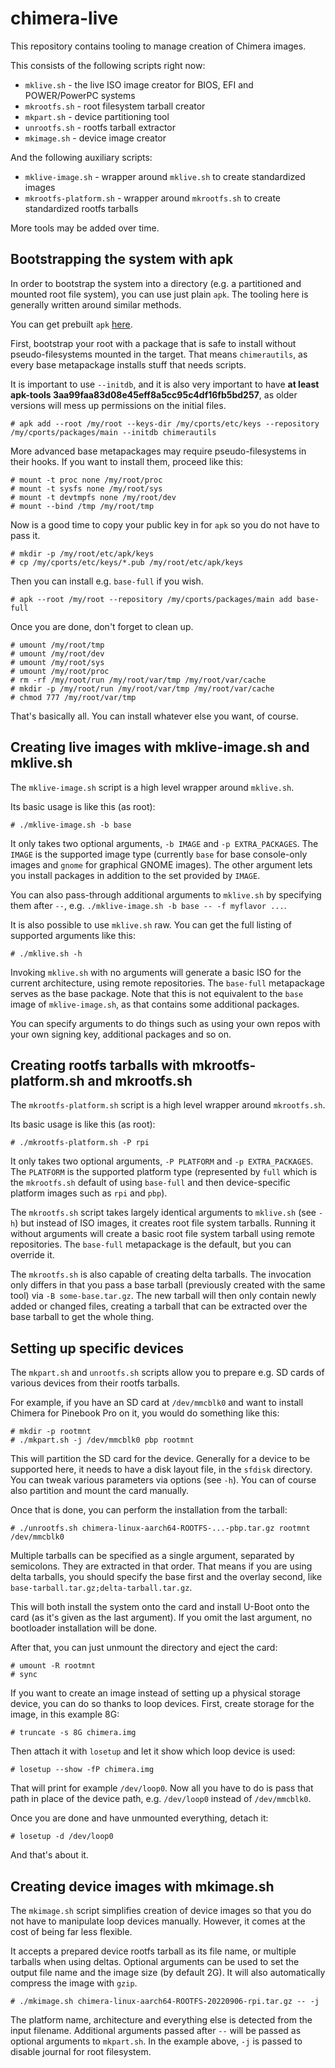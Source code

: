 # chimera-live

This repository contains tooling to manage creation of Chimera images.

This consists of the following scripts right now:

* `mklive.sh` - the live ISO image creator for BIOS, EFI and POWER/PowerPC systems
* `mkrootfs.sh` - root filesystem tarball creator
* `mkpart.sh` - device partitioning tool
* `unrootfs.sh` - rootfs tarball extractor
* `mkimage.sh` - device image creator

And the following auxiliary scripts:

* `mklive-image.sh` - wrapper around `mklive.sh` to create standardized images
* `mkrootfs-platform.sh` - wrapper around `mkrootfs.sh` to create standardized
  rootfs tarballs

More tools may be added over time.

## Bootstrapping the system with apk

In order to bootstrap the system into a directory (e.g. a partitioned and
mounted root file system), you can use just plain `apk`. The tooling here
is generally written around similar methods.

You can get prebuilt `apk` [here](https://repo.chimera-linux.org/apk).

First, bootstrap your root with a package that is safe to install without
pseudo-filesystems mounted in the target. That means `chimerautils`,
as every base metapackage installs stuff that needs scripts.

It is important to use `--initdb`, and it is also very important to have
**at least apk-tools 3aa99faa83d08e45eff8a5cc95c4df16fb5bd257**, as older
versions will mess up permissions on the initial files.

```
# apk add --root /my/root --keys-dir /my/cports/etc/keys --repository /my/cports/packages/main --initdb chimerautils
```

More advanced base metapackages may require pseudo-filesystems in their hooks.
If you want to install them, proceed like this:

```
# mount -t proc none /my/root/proc
# mount -t sysfs none /my/root/sys
# mount -t devtmpfs none /my/root/dev
# mount --bind /tmp /my/root/tmp
```

Now is a good time to copy your public key in for `apk` so you do not have to pass it.

```
# mkdir -p /my/root/etc/apk/keys
# cp /my/cports/etc/keys/*.pub /my/root/etc/apk/keys
```

Then you can install e.g. `base-full` if you wish.

```
# apk --root /my/root --repository /my/cports/packages/main add base-full
```

Once you are done, don't forget to clean up.

```
# umount /my/root/tmp
# umount /my/root/dev
# umount /my/root/sys
# umount /my/root/proc
# rm -rf /my/root/run /my/root/var/tmp /my/root/var/cache
# mkdir -p /my/root/run /my/root/var/tmp /my/root/var/cache
# chmod 777 /my/root/var/tmp
```

That's basically all. You can install whatever else you want, of course.

## Creating live images with mklive-image.sh and mklive.sh

The `mklive-image.sh` script is a high level wrapper around `mklive.sh`.

Its basic usage is like this (as root):

```
# ./mklive-image.sh -b base
```

It only takes two optional arguments, `-b IMAGE` and `-p EXTRA_PACKAGES`.
The `IMAGE` is the supported image type (currently `base` for base console-only
images and `gnome` for graphical GNOME images). The other argument lets you
install packages in addition to the set provided by `IMAGE`.

You can also pass-through additional arguments to `mklive.sh` by specifying
them after `--`, e.g. `./mklive-image.sh -b base -- -f myflavor ...`.

It is also possible to use `mklive.sh` raw. You can get the full listing of
supported arguments like this:

```
# ./mklive.sh -h
```

Invoking `mklive.sh` with no arguments will generate a basic ISO for the
current architecture, using remote repositories. The `base-full` metapackage
serves as the base package. Note that this is not equivalent to the `base` image
of `mklive-image.sh`, as that contains some additional packages.

You can specify arguments to do things such as using your own repos with your own
signing key, additional packages and so on.

## Creating rootfs tarballs with mkrootfs-platform.sh and mkrootfs.sh

The `mkrootfs-platform.sh` script is a high level wrapper around `mkrootfs.sh`.

Its basic usage is like this (as root):

```
# ./mkrootfs-platform.sh -P rpi
```

It only takes two optional arguments, `-P PLATFORM` and `-p EXTRA_PACKAGES`.
The `PLATFORM` is the supported platform type (represented by `full` which is
the `mkrootfs.sh` default of using `base-full` and then device-specific platform
images such as `rpi` and `pbp`).

The `mkrootfs.sh` script takes largely identical arguments to `mklive.sh` (see `-h`)
but instead of ISO images, it creates root file system tarballs. Running it without
arguments will create a basic root file system tarball using remote repositories.
The `base-full` metapackage is the default, but you can override it.

The `mkrootfs.sh` is also capable of creating delta tarballs. The invocation
only differs in that you pass a base tarball (previously created with the same
tool) via `-B some-base.tar.gz`. The new tarball will then only contain newly
added or changed files, creating a tarball that can be extracted over the
base tarball to get the whole thing.

## Setting up specific devices

The `mkpart.sh` and `unrootfs.sh` scripts allow you to prepare e.g. SD cards
of various devices from their rootfs tarballs.

For example, if you have an SD card at `/dev/mmcblk0` and want to install
Chimera for Pinebook Pro on it, you would do something like this:

```
# mkdir -p rootmnt
# ./mkpart.sh -j /dev/mmcblk0 pbp rootmnt
```

This will partition the SD card for the device. Generally for a device to
be supported here, it needs to have a disk layout file, in the `sfdisk`
directory. You can tweak various parameters via options (see `-h`). You
can of course also partition and mount the card manually.

Once that is done, you can perform the installation from the tarball:

```
# ./unrootfs.sh chimera-linux-aarch64-ROOTFS-...-pbp.tar.gz rootmnt /dev/mmcblk0
```

Multiple tarballs can be specified as a single argument, separated by
semicolons. They are extracted in that order. That means if you are using
delta tarballs, you should specify the base first and the overlay second,
like `base-tarball.tar.gz;delta-tarball.tar.gz`.

This will both install the system onto the card and install U-Boot onto the
card (as it's given as the last argument). If you omit the last argument,
no bootloader installation will be done.

After that, you can just unmount the directory and eject the card:

```
# umount -R rootmnt
# sync
```

If you want to create an image instead of setting up a physical storage device,
you can do so thanks to loop devices. First, create storage for the image,
in this example 8G:

```
# truncate -s 8G chimera.img
```

Then attach it with `losetup` and let it show which loop device is used:

```
# losetup --show -fP chimera.img
```

That will print for example `/dev/loop0`. Now all you have to do is pass that
path in place of the device path, e.g. `/dev/loop0` instead of `/dev/mmcblk0`.

Once you are done and have unmounted everything, detach it:

```
# losetup -d /dev/loop0
```

And that's about it.

## Creating device images with mkimage.sh

The `mkimage.sh` script simplifies creation of device images so that you do
not have to manipulate loop devices manually. However, it comes at the cost
of being far less flexible.

It accepts a prepared device rootfs tarball as its file name, or multiple
tarballs when using deltas. Optional arguments can be used to set the output
file name and the image size (by default 2G). It will also automatically
compress the image with `gzip`.

```
# ./mkimage.sh chimera-linux-aarch64-ROOTFS-20220906-rpi.tar.gz -- -j
```

The platform name, architecture and everything else is detected from the
input filename. Additional arguments passed after `--` will be passed as
optional arguments to `mkpart.sh`. In the example above, `-j` is passed
to disable journal for root filesystem.

